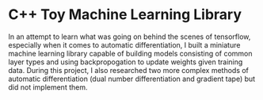 # C++ Toy Machine Learning Library
In an attempt to learn what was going on behind the scenes of tensorflow, especially when it comes to automatic differentiation,
I built a miniature machine learning library capable of building models consisting of common layer types and using backpropogation
to update weights given training data. During this project, I also researched two more complex methods of automatic differentiation
(dual number differentiation and gradient tape) but did not implement them.
